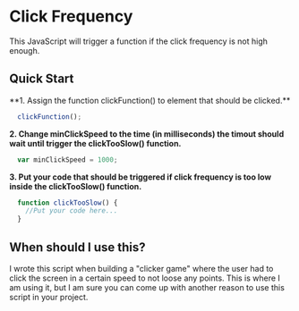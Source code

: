 # Click Frequency
This JavaScript will trigger a function if the click frequency is not high enough.

<h2>Quick Start</h2>
**1. Assign the function clickFunction() to element that should be clicked.**

```javascript
  clickFunction();
```

**2. Change minClickSpeed to the time (in milliseconds) the timout should wait until trigger the clickTooSlow() function.**

```javascript
  var minClickSpeed = 1000;
```

**3. Put your code that should be triggered if click frequency is too low inside the clickTooSlow() function.**

```javascript
  function clickTooSlow() {
    //Put your code here...
  }
```

<h2>When should I use this?</h2>
I wrote this script when building a "clicker game" where the user had to click the screen in a certain speed to not loose any points. This is where I am using it, but I am sure you can come up with another reason to use this script in your project.
